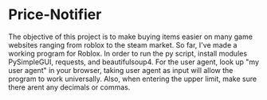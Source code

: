 # Price-Notifier
The objective of this project is to make buying items easier on many game websites ranging from roblox to the steam market. So far, I've made a working program for Roblox. In order to run the py script, install modules PySimpleGUI, requests, and beautifulsoup4. For the user agent, look up "my user agent" in your browser, taking user agent as input will allow the program to work universally. Also, when entering the upper limit, make sure there arent any decimals or commas.
